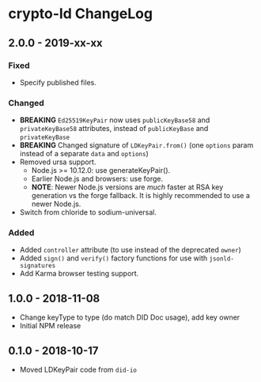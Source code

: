 # crypto-ld ChangeLog

## 2.0.0 - 2019-xx-xx

### Fixed
- Specify published files.

### Changed
- **BREAKING** `Ed25519KeyPair` now uses `publicKeyBase58` and
  `privateKeyBase58` attributes, instead of `publicKeyBase` and
  `privateKeyBase`
- **BREAKING** Changed signature of `LDKeyPair.from()` (one `options` param
  instead of a separate `data` and `options`)
- Removed ursa support.
  - Node.js >= 10.12.0: use generateKeyPair().
  - Earlier Node.js and browsers: use forge.
  - **NOTE**: Newer Node.js versions are *much* faster at RSA key generation vs
    the forge fallback. It is highly recommended to use a newer Node.js.
- Switch from chloride to sodium-universal.

### Added
- Added `controller` attribute (to use instead of the deprecated `owner`)
- Added `sign()` and `verify()` factory functions for use with
  `jsonld-signatures`
- Add Karma browser testing support.

## 1.0.0 - 2018-11-08

- Change keyType to type (do match DID Doc usage), add key owner
- Initial NPM release

## 0.1.0 - 2018-10-17

- Moved LDKeyPair code from `did-io`
